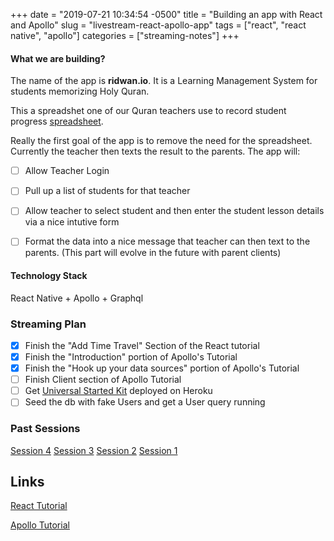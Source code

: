 +++
date = "2019-07-21 10:34:54 -0500"
title = "Building an app with React and Apollo"
slug = "livestream-react-apollo-app"
tags = ["react", "react native", "apollo"]
categories = ["streaming-notes"]
+++

#### What we are building?

The name of the app is **ridwan.io**. It is a Learning Management System for students memorizing Holy Quran.

This a spreadshet one of our Quran teachers use to record student progress [spreadsheet](https://docs.google.com/spreadsheets/d/1OxS0xbLkGXO1HOMCInlix0jywb-naC3CoFFkDPeQ5T8/edit?usp=sharing).


Really the first goal of the app is to remove the need for the spreadsheet. Currently the teacher then texts the result to the parents.
The app will:

- [ ] Allow Teacher Login
- [ ] Pull up a list of students for that teacher
- [ ] Allow teacher to select student and then enter the student lesson details via a nice intutive form
- [ ] Format the data into a nice message that teacher can then text to the parents. (This part will evolve in the future with parent clients)


#### Technology Stack

React Native + Apollo + Graphql

### Streaming Plan

- [x] Finish the "Add Time Travel" Section of the React tutorial
- [x] Finish the "Introduction" portion of Apollo's Tutorial
- [x] Finish the "Hook up your data sources" portion of Apollo's Tutorial
- [ ] Finish Client section of Apollo Tutorial
- [ ] Get [Universal Started Kit](https://github.com/sysgears/apollo-universal-starter-kit) deployed on Heroku
- [ ] Seed the db with fake Users and get a User query running

### Past Sessions

[Session 4](https://youtu.be/rsxe_GWJew0)
[Session 3](https://youtu.be/xQRjwu61jMM)
[Session 2](https://youtu.be/y42eBbeodaA)
[Session 1](https://youtu.be/fdqMPAWzsJs)

## Links

[React Tutorial](https://reactjs.org/tutorial/tutorial.html#adding-time-travel)

[Apollo Tutorial](https://www.apollographql.com/docs/tutorial/introduction/)
